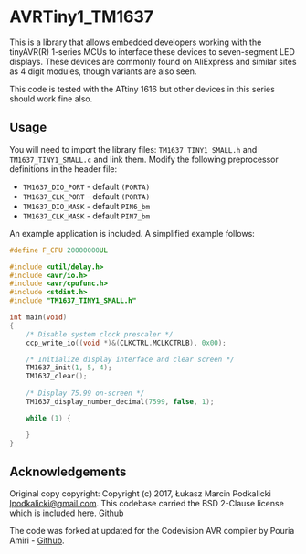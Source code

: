 # AVRTiny1_TM1637

This is a library that allows embedded developers working with the tinyAVR(R) 1-series MCUs to interface these devices to seven-segment LED displays. These devices are commonly found on AliExpress and similar sites as 4 digit modules, though variants are also seen. 

This code is tested with the ATtiny 1616 but other devices in this series should work fine also.

## Usage

You will need to import the library files: `TM1637_TINY1_SMALL.h` and `TM1637_TINY1_SMALL.c` and link them. Modify the following preprocessor definitions in the header file:

- `TM1637_DIO_PORT` - default `(PORTA)`
- `TM1637_CLK_PORT` - default `(PORTA)`
- `TM1637_DIO_MASK` - default `PIN6_bm`
- `TM1637_CLK_MASK` - default `PIN7_bm`

An example application is included. A simplified example follows:

```c
#define F_CPU 20000000UL

#include <util/delay.h>
#include <avr/io.h>
#include <avr/cpufunc.h> 
#include <stdint.h>
#include "TM1637_TINY1_SMALL.h"

int main(void)
{
	/* Disable system clock prescaler */
    ccp_write_io((void *)&(CLKCTRL.MCLKCTRLB), 0x00);

    /* Initialize display interface and clear screen */
    TM1637_init(1, 5, 4);
    TM1637_clear();
	
	/* Display 75.99 on-screen */
    TM1637_display_number_decimal(7599, false, 1);

    while (1) {

    }
}
```


## Acknowledgements

Original copy copyright: Copyright (c) 2017, Łukasz Marcin Podkalicki <lpodkalicki@gmail.com>. This codebase carried the BSD 2-Clause license which is included here. [Github](https://github.com/lpodkalicki/attiny-tm1637-library)

The code was forked at updated for the Codevision AVR compiler by Pouria Amiri - [Github](https://github.com/pouria-workshop/tm1637-library/tree/master). 

